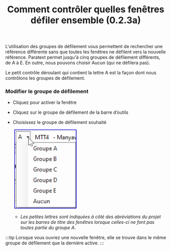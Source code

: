 ﻿---
title: Comment contrôler quelles fenêtres défiler ensemble (0.2.3a)
---

L'utilisation des groupes de défilement vous permettent de rechercher une référence différente sans que toutes les fenêtres ne défilent vers la nouvelle référence. Paratext permet jusqu'à cinq groupes de défilement différents, de A à E. En outre, nous pouvons choisir Aucun (qui ne défilera pas).

Le petit contrôle déroulant qui contient la lettre A est la façon dont nous contrôlons les groupes de défilement.

### Modifier le groupe de défilement

-  Cliquez pour activer la fenêtre
-  Cliquez sur le groupe de défilement de la barre d’outils
-  Choisissez le groupe de défilement souhaité

    ![](../../media/8fe666a31898011905bbba90a3365d33.png)

   -  *Les petites lettres sont indiquées à côté des abréviations du projet sur les barres de titre des fenêtres lorsque celles-ci ne font pas toutes partie du groupe A*.

:::tip
Lorsque vous ouvrez une nouvelle fenêtre, elle se trouve dans le même groupe de défilement que la dernière active.
:::

